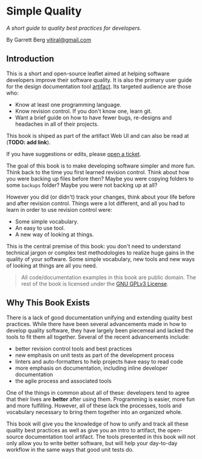 # Simple Quality
*A short guide to quality best practices for developers.*

By Garrett Berg <vitiral@gmail.com>

## Introduction
This is a short and open-source leaflet aimed at helping software developers
improve their software quality. It is also the primary user guide for the design
documentation tool [artifact][4]. Its targeted audience are those who:
- Know at least one programming language.
- Know revision control. If you don't know one, learn git.
- Want a brief guide on how to have fewer bugs, re-designs and headaches
  in all of their projects.

This book is shiped as part of the artifact Web UI and can also be read at
(**TODO: add link**).

If you have suggestions or edits, please [open a ticket](./Feedback.html).

The goal of this book is to make developing software simpler and more fun. Think
back to the time you first learned revision control. Think about how you were
backing up files before then? Maybe you were copying folders to some `backups`
folder?  Maybe you were not backing up at all?

However you did (or didn't) track your changes, think about your life before and after
revision control. Things were a lot different, and all you had to learn in order
to use revision control were:
- Some simple vocabulary.
- An easy to use tool.
- A new way of looking at things.

This is the central premise of this book: you don't need to understand technical
jargon or complex test methodologies to realize huge gains in the quality of
your software. Some simple vocabulary, new tools and new ways of looking at
things are all you need.

> All code/documentation examples in this book are public domain. The rest of
> the book is licensed under the [GNU GPLv3 License][3].

[2]: https://github.com/vitiral/simple-quality/issues
[3]: https://www.google.com/search?q=gnu+gpl+v3&ie=utf-8&oe=utf-8
[4]: https://github.com/vitiral


## Why This Book Exists
There is a lack of good documentation unifying and extending quality best
practices. While there have been several advancements made in how to develop
quality software, they have largely been piecemeal and lacked the tools to
fit them all together. Several of the recent advancements include:
- better revision control tools and best practices
- new emphasis on unit tests as part of the development process
- linters and auto-formatters to help projects have easy to read code
- more emphasis on documentation, including inline developer documentation
- the agile process and associated tools

One of the things in common about all of these: developers tend to agree
that their lives are **better** after using them. Programming is easier,
more fun and more fulfilling. However, all of these lack the processes,
tools and vocabulary necessary to bring them together into an organized whole.

This book will give you the knowledge of how to unify and track all these quality
best practices as well as give you an intro to artifact, the open-source documentation
tool artifact. The tools presented in this book will not only allow you to write
better software, but will help your day-to-day workflow in the same ways that
good unit tests do.




